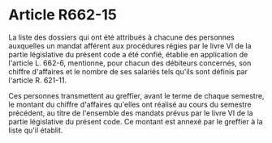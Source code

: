 # Article R662-15

La liste des dossiers qui ont été attribués à chacune des personnes auxquelles un mandat afférent aux procédures régies par le livre VI de la partie législative du présent code a été confié, établie en application de l'article L. 662-6, mentionne, pour chacun des débiteurs concernés, son chiffre d'affaires et le nombre de ses salariés tels qu'ils sont définis par l'article R. 621-11.

Ces personnes transmettent au greffier, avant le terme de chaque semestre, le montant du chiffre d'affaires qu'elles ont réalisé au cours du semestre précédent, au titre de l'ensemble des mandats prévus par le livre VI de la partie législative du présent code. Ce montant est annexé par le greffier à la liste qu'il établit.
